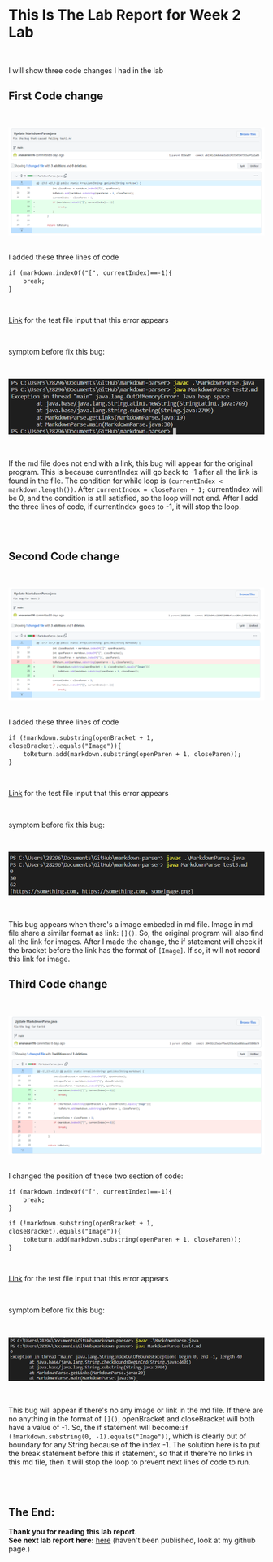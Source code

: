 # This Is The Lab Report for Week 2 Lab<br />
<br />

 I will show three code changes I had in the lab
<br />

## First Code change
<br />

![Image](week2/1.png)
<br />
<br />

I added these three lines of code

```
if (markdown.indexOf("[", currentIndex)==-1){
    break;
}
```
<br />

[Link](https://github.com/anananan116/markdown-parser/blob/main/test2.md) for the test file input that this error appears

<br />


symptom before fix this bug:

<br />

![Image](week2/bug-1.png)

<br />

If the md file does not end with a link, this bug will appear for the original program. This is because currentIndex will go back to -1 after all the link is found in the file. The condition for while loop is `(currentIndex < markdown.length())`. After `currentIndex = closeParen + 1;` currentIndex will be 0, and the condition is still satisfied, so the loop will not end. After I add the three lines of code, if currentIndex goes to -1, it will stop the loop.


<br />
<br />

## Second Code change
<br />

![Image](week2/2.png)
<br />
<br />

I added these three lines of code

```
if (!markdown.substring(openBracket + 1, closeBracket).equals("Image")){
    toReturn.add(markdown.substring(openParen + 1, closeParen));
}
```

<br />

[Link](https://github.com/anananan116/markdown-parser/blob/main/test3.md) for the test file input that this error appears

<br />


symptom before fix this bug:

<br />

![Image](week2/bug-2.png)

<br />

This bug appears when there's a image embeded in md file. Image in md file share a similar format as link: `[]()`. So, the original program will also find all the link for images. After I made the change, the if statement will check if the bracket before the link has the format of `[Image]`. If so, it will not record this link for image.



## Third Code change
<br />

![Image](week2/3.png)
<br />
<br />

I changed the position of these two section of code:

```
if (markdown.indexOf("[", currentIndex)==-1){
    break;
}
```


```
if (!markdown.substring(openBracket + 1, closeBracket).equals("Image")){
    toReturn.add(markdown.substring(openParen + 1, closeParen));
}
```

<br />

[Link](https://github.com/anananan116/markdown-parser/blob/main/test4.md) for the test file input that this error appears

<br />


symptom before fix this bug:

<br />

![Image](week2/bug-3.png)

<br />

This bug will appear if there's no any image or link in the md file. If there are no anything in the format of `[]()`, openBracket and closeBracket will both have a value of -1. So, the if statement will become:`if (!markdown.substring(0, -1).equals("Image"))`, which is clearly out of boundary for any String because of the index -1. The solution here is to put the break statement before this if statement, so that if there're no links in this md file, then it will stop the loop to prevent next lines of code to run.

<br />
<br />

The End:
---

**Thank you for reading this lab report.** <br/>
**See next lab report here:**
[here](https://github.com/anananan116) (haven't been published, look at my github page.)